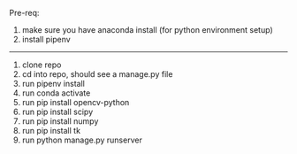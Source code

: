 Pre-req: 
1. make sure you have anaconda install (for python environment setup)
2. install pipenv 

-----------------------------------------------------------------------

1. clone repo 
2. cd into repo, should see a manage.py file
3. run pipenv install
4. run conda activate
5. run pip install opencv-python
6. run pip install scipy
7. run pip install numpy
8. run pip install tk
9. run python manage.py runserver 
